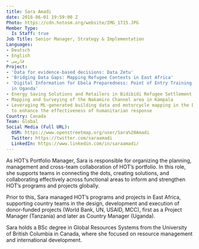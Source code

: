 ```yaml
---
title: Sara Amadi
date: 2018-06-01 19:59:00 Z
Photo: https://cdn.hotosm.org/website/IMG_1715.JPG
Member Type:
  Is Staff: true
Job Title: Senior Manager, Strategy & Implementation
Languages:
- Deutsch
- English
- فارسی
Project:
- 'Data for evidence-based decisions: Data Zetu'
- 'Bridging Data Gaps: Mapping Refugee Contexts in East Africa'
- 'Digital Information for Ebola Preparedness: Point of Entry Training and Data Collection
  in Uganda'
- Energy Saving Solutions and Retailers in Bidibidi Refugee Settlement
- Mapping and Surveying of the Nakamiro Channel area in Kampala
- Leveraging ML-generated building data and motorcycle mapping in the DRC and Uganda
  to enhance the effectiveness of humanitarian response
Country: Canada
Team: Global
Social Media (Full URL):
  OSM: https://www.openstreetmap.org/user/Sara%20Amadi
  Twitter: https://twitter.com/saraamadi
  LinkedIn: https://www.linkedin.com/in/saraamadi/
---
```


As HOT’s Portfolio Manager, Sara is responsible for organizing the planning, management and cross-team collaboration of HOT’s portfolio. In this role, she supports teams in connecting the dots, creating solutions, and collaborating effectively across functional areas to inform and strengthen HOT’s programs and projects globally.

Prior to this, Sara managed HOT’s programs and projects in East Africa, supporting country teams in the design, development and execution of donor-funded projects (World Bank, UN, USAID, MCC), first as a Project Manager (Tanzania) and later as Country Manager (Uganda).

Sara holds a BSc degree in Global Resources Systems from the University of British Columbia in Canada, where she focused on resource management and international development.